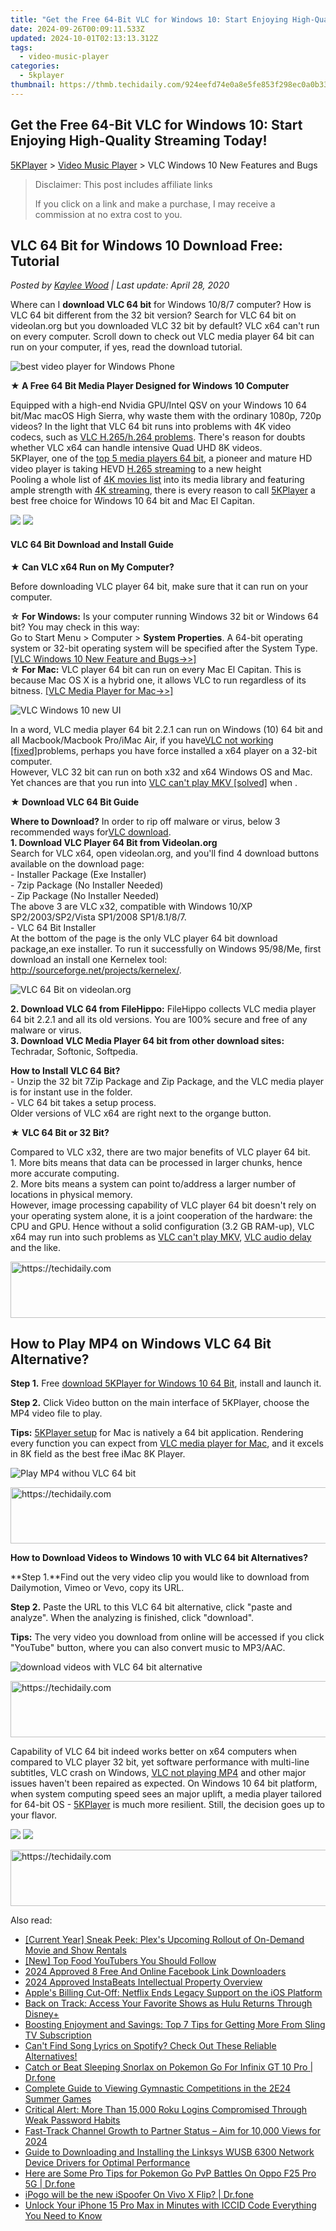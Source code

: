 ```yaml
---
title: "Get the Free 64-Bit VLC for Windows 10: Start Enjoying High-Quality Streaming Today!"
date: 2024-09-26T00:09:11.533Z
updated: 2024-10-01T02:13:13.312Z
tags:
  - video-music-player
categories:
  - 5kplayer
thumbnail: https://thmb.techidaily.com/924eefd74e0a8e5fe853f298ec0a0b33bfecd9ce28f70a0090979c17f5a4bfa6.jpg
---
```


## Get the Free 64-Bit VLC for Windows 10: Start Enjoying High-Quality Streaming Today!

[5KPlayer](https://tools.techidaily.com/5kplayer/products/) \> [Video Music Player](https://tools.techidaily.com/5kplayer/video-music-player/) \> VLC Windows 10 New Features and Bugs

>  Disclaimer: This post includes affiliate links
>
>  If you click on a link and make a purchase, I may receive a commission at no extra cost to you.
>

## VLC 64 Bit for Windows 10 Download Free: Tutorial

 _Posted by [Kaylee Wood](https://www.quora.com/profile/Amanda-Hu-21) | Last update: April 28, 2020_

Where can I **download VLC 64 bit** for Windows 10/8/7 computer? How is VLC 64 bit different from the 32 bit version? Search for VLC 64 bit on videolan.org but you downloaded VLC 32 bit by default? VLC x64 can't run on every computer. Scroll down to check out VLC media player 64 bit can run on your computer, if yes, read the download tutorial.

![best video player for Windows Phone](https://www.5kplayer.com/video-music-player/img/5kplayer-icon-1202.png) 

**★ A Free 64 Bit Media Player Designed for Windows 10 Computer**

Equipped with a high-end Nvidia GPU/Intel QSV on your Windows 10 64 bit/Mac macOS High Sierra, why waste them with the ordinary 1080p, 720p videos? In the light that VLC 64 bit runs into problems with 4K video codecs, such as [VLC H.265/h.264 problems](https://tools.techidaily.com/5kplayer/video-music-player/). There's reason for doubts whether VLC x64 can handle intensive Quad UHD 8K videos.  
5KPlayer, one of the [top 5 media players 64 bit](https://tools.techidaily.com/5kplayer/video-music-player/), a pioneer and mature HD video player is taking HEVD [H.265 streaming](https://tools.techidaily.com/5kplayer/airplay/) to a new height  
Pooling a whole list of [4K movies list](https://tools.techidaily.com/5kplayer/youtube-download/) into its media library and featuring ample strength with [4K streaming](https://tools.techidaily.com/5kplayer/airplay/), there is every reason to call [5KPlayer](https://tools.techidaily.com/5kplayer/products/) a best free choice for Windows 10 64 bit and Mac El Capitan.

[![](https://www.5kplayer.com/video-music-player/../button/freedownbackwin.png)](https://tools.techidaily.com/5kplayer/products/) [![](https://www.5kplayer.com/video-music-player/../button/freedownbackmac.png)](https://tools.techidaily.com/5kplayer/products/) 

#### **VLC 64 Bit Download and Install Guide**

**★ Can VLC x64 Run on My Computer?**

Before downloading VLC player 64 bit, make sure that it can run on your computer.

**☆ For Windows:** Is your computer running Windows 32 bit or Windows 64 bit? You may check in this way:  
 Go to Start Menu > Computer > **System Properties**. A 64-bit operating system or 32-bit operating system will be specified after the System Type.[\[VLC Windows 10 New Feature and Bugs->>\]](https://tools.techidaily.com/5kplayer/video-music-player/)  
**☆ For Mac:** VLC player 64 bit can run on every Mac El Capitan. This is because Mac OS X is a hybrid one, it allows VLC to run regardless of its bitness. [\[VLC Media Player for Mac->>\]](https://tools.techidaily.com/5kplayer/video-music-player/)

![VLC Windows 10 new UI](https://www.5kplayer.com/video-music-player/img/vlc-64bit-4.jpg) 

In a word, VLC media player 64 bit 2.2.1 can run on Windows (10) 64 bit and all Macbook/Macbook Pro/iMac Air, if you have[VLC not working \[fixed\]](https://tools.techidaily.com/5kplayer/video-music-player/)problems, perhaps you have force installed a x64 player on a 32-bit computer.  
However, VLC 32 bit can run on both x32 and x64 Windows OS and Mac. Yet chances are that you run into [VLC can't play MKV \[solved\]](https://tools.techidaily.com/5kplayer/video-music-player/) when .

**★ Download VLC 64 Bit Guide**

**Where to Download?** 
 In order to rip off malware or virus, below 3 recommended ways for[VLC download](https://tools.techidaily.com/5kplayer/video-music-player/).  
**1\. Download VLC Player 64 Bit from Videolan.org**  
 Search for VLC x64, open videolan.org, and you'll find 4 download buttons available on the download page:  
\- Installer Package (Exe Installer)  
\- 7zip Package (No Installer Needed)  
\- Zip Package (No Installer Needed)  
The above 3 are VLC x32, compatible with Windows 10/XP SP2/2003/SP2/Vista SP1/2008 SP1/8.1/8/7.  
\- VLC 64 Bit Installer  
At the bottom of the page is the only VLC player 64 bit download package,an exe installer. To run it successfully on Windows 95/98/Me, first download an install one Kernelex tool: <http://sourceforge.net/projects/kernelex/>.  

![VLC 64 Bit on videolan.org](https://www.5kplayer.com/video-music-player/img/vlc-64bit-3.jpg) 

**2\. Download VLC 64 from FileHippo:**  FileHippo collects VLC media player 64 bit 2.2.1 and all its old versions. You are 100% secure and free of any malware or virus.  
**3\. Download VLC Media Player 64 bit from other download sites:**  Techradar, Softonic, Softpedia. 

**How to Install VLC 64 Bit?**  
\- Unzip the 32 bit 7Zip Package and Zip Package, and the VLC media player is for instant use in the folder.  
\- VLC 64 bit takes a setup process.  
Older versions of VLC x64 are right next to the organge button.

**★ VLC 64 Bit or 32 Bit?** 

Compared to VLC x32, there are two major benefits of VLC player 64 bit.  
1\. More bits means that data can be processed in larger chunks, hence more accurate computing.  
2\. More bits means a system can point to/address a larger number of locations in physical memory.  
However, image processing capability of VLC player 64 bit doesn't rely on your operating system alone, it is a joint cooperation of the hardware: the CPU and GPU. Hence without a solid configuration (3.2 GB RAM-up), VLC x64 may run into such problems as [VLC can't play MKV](https://tools.techidaily.com/5kplayer/video-music-player/), [VLC audio delay](https://tools.techidaily.com/5kplayer/video-music-player/) and the like.

<!-- affiliate ads begin -->
<a href="https://unicoeye.pxf.io/c/5597632/2134237/18498" target="_top" id="2134237">
  <img src="//a.impactradius-go.com/display-ad/18498-2134237" border="0" alt="https://techidaily.com" width="728" height="90"/>
</a>
<img height="0" width="0" src="https://unicoeye.pxf.io/i/5597632/2134237/18498" style="position:absolute;visibility:hidden;" border="0" />
<!-- affiliate ads end -->

## How to Play MP4 on Windows VLC 64 Bit Alternative?

**Step 1.** Free [download 5KPlayer for Windows 10 64 Bit](https://tools.techidaily.com/5kplayer/products/), install and launch it.

**Step 2.** Click Video button on the main interface of 5KPlayer, choose the MP4 video file to play.

**Tips:** [5KPlayer setup](https://tools.techidaily.com/5kplayer/video-music-player/) for Mac is natively a 64 bit application. Rendering every function you can expect from [VLC media player for Mac](https://tools.techidaily.com/5kplayer/video-music-player/), and it excels in 8K field as the best free iMac 8K Player.

![Play MP4 withou VLC 64 bit](https://www.5kplayer.com/video-music-player/img/youtube-0119-01.png) 

<!-- affiliate ads begin -->
<a href="https://aligracehair.sjv.io/c/5597632/1918703/19272" target="_top" id="1918703">
  <img src="//a.impactradius-go.com/display-ad/19272-1918703" border="0" alt="https://techidaily.com" width="728" height="90"/>
</a>
<img height="0" width="0" src="https://aligracehair.sjv.io/i/5597632/1918703/19272" style="position:absolute;visibility:hidden;" border="0" />
<!-- affiliate ads end -->

**How to Download Videos to Windows 10 with VLC 64 bit Alternatives?**

**Step 1.**Find out the very video clip you would like to download from Dailymotion, Vimeo or Vevo, copy its URL.

**Step 2.** Paste the URL to this VLC 64 bit alternative, click "paste and analyze". When the analyzing is finished, click "download".

**Tips:** The very video you download from online will be accessed if you click "YouTube" button, where you can also convert music to MP3/AAC.

![download videos with VLC 64 bit alternative](https://www.5kplayer.com/video-music-player/img/convert-to-ipad-mp4.jpg) 

<!-- affiliate ads begin -->
<a href="https://unicoeye.pxf.io/c/5597632/2134243/18498" target="_top" id="2134243">
  <img src="//a.impactradius-go.com/display-ad/18498-2134243" border="0" alt="https://techidaily.com" width="728" height="90"/>
</a>
<img height="0" width="0" src="https://unicoeye.pxf.io/i/5597632/2134243/18498" style="position:absolute;visibility:hidden;" border="0" />
<!-- affiliate ads end -->

Capability of VLC 64 bit indeed works better on x64 computers when compared to VLC player 32 bit, yet software performance with multi-line subtitles, VLC crash on Windows, [VLC not playing MP4](https://tools.techidaily.com/5kplayer/video-music-player/) and other major issues haven't been repaired as expected. On Windows 10 64 bit platform, when system computing speed sees an major uplift, a media player tailored for 64-bit OS - [5KPlayer](https://tools.techidaily.com/5kplayer/products/) is much more resilient. Still, the decision goes up to your flavor.

[![](https://www.5kplayer.com/video-music-player/../button/freedownbackwin.png)](https://tools.techidaily.com/5kplayer/products/) [![](https://www.5kplayer.com/video-music-player/../button/freedownbackmac.png)](https://tools.techidaily.com/5kplayer/products/)

<!-- affiliate ads begin -->
<a href="https://appsumo.8odi.net/c/5597632/2075461/7443" target="_top" id="2075461">
  <img src="//a.impactradius-go.com/display-ad/7443-2075461" border="0" alt="https://techidaily.com" width="728" height="90"/>
</a>
<img height="0" width="0" src="https://appsumo.8odi.net/i/5597632/2075461/7443" style="position:absolute;visibility:hidden;" border="0" />
<!-- affiliate ads end -->

<ins class="adsbygoogle"
     style="display:block"
     data-ad-format="autorelaxed"
     data-ad-client="ca-pub-7571918770474297"
     data-ad-slot="1223367746"></ins>

<ins class="adsbygoogle"
     style="display:block"
     data-ad-client="ca-pub-7571918770474297"
     data-ad-slot="8358498916"
     data-ad-format="auto"
     data-full-width-responsive="true"></ins>

<span class="atpl-alsoreadstyle">Also read:</span>
<div><ul>
<li><a href="https://media-tips.techidaily.com/current-year-sneak-peek-plexs-upcoming-rollout-of-on-demand-movie-and-show-rentals/"><u>[Current Year] Sneak Peek: Plex's Upcoming Rollout of On-Demand Movie and Show Rentals</u></a></li>
<li><a href="https://facebook-record-videos.techidaily.com/new-top-food-youtubers-you-should-follow/"><u>[New] Top Food YouTubers You Should Follow</u></a></li>
<li><a href="https://facebook-videos.techidaily.com/2024-approved-8-free-and-online-facebook-link-downloaders/"><u>2024 Approved 8 Free And Online Facebook Link Downloaders</u></a></li>
<li><a href="https://fox-access.techidaily.com/2024-approved-instabeats-intellectual-property-overview/"><u>2024 Approved InstaBeats Intellectual Property Overview</u></a></li>
<li><a href="https://media-tips.techidaily.com/apples-billing-cut-off-netflix-ends-legacy-support-on-the-ios-platform/"><u>Apple's Billing Cut-Off: Netflix Ends Legacy Support on the iOS Platform</u></a></li>
<li><a href="https://media-tips.techidaily.com/back-on-track-access-your-favorite-shows-as-hulu-returns-through-disneyplus/"><u>Back on Track: Access Your Favorite Shows as Hulu Returns Through Disney+</u></a></li>
<li><a href="https://media-tips.techidaily.com/boosting-enjoyment-and-savings-top-7-tips-for-getting-more-from-sling-tv-subscription/"><u>Boosting Enjoyment and Savings: Top 7 Tips for Getting More From Sling TV Subscription</u></a></li>
<li><a href="https://media-tips.techidaily.com/cant-find-song-lyrics-on-spotify-check-out-these-reliable-alternatives/"><u>Can't Find Song Lyrics on Spotify? Check Out These Reliable Alternatives!</u></a></li>
<li><a href="https://android-pokemon-go.techidaily.com/catch-or-beat-sleeping-snorlax-on-pokemon-go-for-infinix-gt-10-pro-drfone-by-drfone-virtual-android/"><u>Catch or Beat Sleeping Snorlax on Pokemon Go For Infinix GT 10 Pro | Dr.fone</u></a></li>
<li><a href="https://media-tips.techidaily.com/complete-guide-to-viewing-gymnastic-competitions-in-the-2e24-summer-games/"><u>Complete Guide to Viewing Gymnastic Competitions in the 2E24 Summer Games</u></a></li>
<li><a href="https://media-tips.techidaily.com/critical-alert-more-than-15000-roku-logins-compromised-through-weak-password-habits/"><u>Critical Alert: More Than 15,000 Roku Logins Compromised Through Weak Password Habits</u></a></li>
<li><a href="https://youtube-stream.techidaily.com/fast-track-channel-growth-to-partner-status-aim-for-10000-views-for-2024/"><u>Fast-Track Channel Growth to Partner Status – Aim for 10,000 Views for 2024</u></a></li>
<li><a href="https://win-dash.techidaily.com/guide-to-downloading-and-installing-the-linksys-wusb-6300-network-device-drivers-for-optimal-performance/"><u>Guide to Downloading and Installing the Linksys WUSB 6300 Network Device Drivers for Optimal Performance</u></a></li>
<li><a href="https://android-pokemon-go.techidaily.com/here-are-some-pro-tips-for-pokemon-go-pvp-battles-on-oppo-f25-pro-5g-drfone-by-drfone-virtual-android/"><u>Here are Some Pro Tips for Pokemon Go PvP Battles On Oppo F25 Pro 5G | Dr.fone</u></a></li>
<li><a href="https://change-location.techidaily.com/ipogo-will-be-the-new-ispoofer-on-vivo-x-flip-drfone-by-drfone-virtual-android/"><u>iPogo will be the new iSpoofer On Vivo X Flip? | Dr.fone</u></a></li>
<li><a href="https://sim-unlock.techidaily.com/unlock-your-iphone-15-pro-max-in-minutes-with-iccid-code-everything-you-need-to-know-by-drfone-ios/"><u>Unlock Your iPhone 15 Pro Max in Minutes with ICCID Code Everything You Need to Know</u></a></li>
</ul></div>

